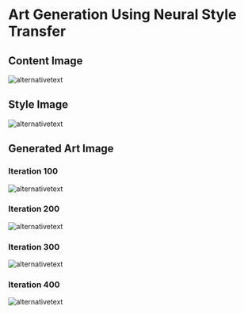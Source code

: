 # Art Generation Using Neural Style Transfer<br>
## Content Image<br>
![alternativetext](https://github.com/waranyoghes/Art-Generation-Using-DL/blob/main/img/content.png)<br>
## Style Image<br>
![alternativetext](https://github.com/waranyoghes/Art-Generation-Using-DL/blob/main/img/style.png)<br>
## Generated Art Image <br>
### Iteration 100
![alternativetext](https://github.com/waranyoghes/Art-Generation-Using-DL/blob/main/img/out1.png)<br>
### Iteration 200
![alternativetext](https://github.com/waranyoghes/Art-Generation-Using-DL/blob/main/img/out2.png)<br>
### Iteration 300
![alternativetext](https://github.com/waranyoghes/Art-Generation-Using-DL/blob/main/img/out3.png)<br>
### Iteration 400
![alternativetext](https://github.com/waranyoghes/Art-Generation-Using-DL/blob/main/img/out4.png)<br>
